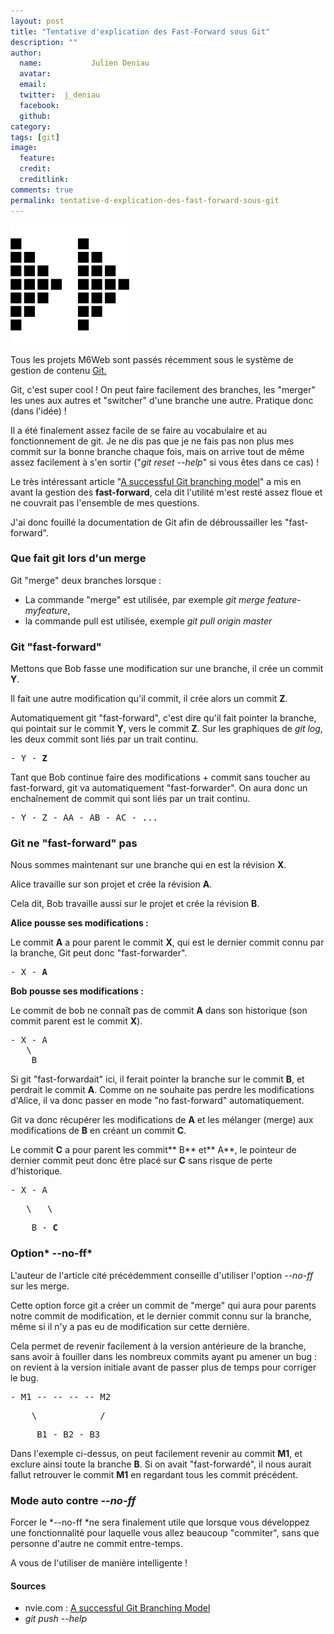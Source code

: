 ```yaml
---
layout: post
title: "Tentative d'explication des Fast-Forward sous Git"
description: ""
author:
  name:           Julien Deniau
  avatar:         
  email:          
  twitter:  j_deniau      
  facebook:       
  github:    
category: 
tags: [git]
image:
  feature: 
  credit: 
  creditlink: 
comments: true  
permalink: tentative-d-explication-des-fast-forward-sous-git
---
```


![Tentative d'explication des Fast-Forward sous Git](/images/posts/git-ff.png)

Tous les projets M6Web sont passés récemment sous le système de gestion de contenu [Git.](https://fr.wikipedia.org/wiki/Git)

Git, c'est super cool ! On peut faire facilement des branches, les "merger" les unes aux autres et "switcher" d'une branche une autre. Pratique donc (dans l'idée) !

Il a été finalement assez facile de se faire au vocabulaire et au fonctionnement de git. Je ne dis pas que je ne fais pas non plus mes commit sur la bonne branche chaque fois, mais on arrive tout de même assez facilement à s'en sortir ("*git reset --help*" si vous êtes dans ce cas) !

Le très intéressant article "[A successful Git branching model](https://nvie.com/posts/a-successful-git-branching-model/)" a mis en avant la gestion des **fast-forward**, cela dit l'utilité m'est resté assez floue et ne couvrait pas l'ensemble de mes questions.

J'ai donc fouillé la documentation de Git afin de débroussailler les "fast-forward".



### Que fait git lors d'un merge

Git "merge" deux branches lorsque :

- La commande "merge" est utilisée, par exemple *git merge feature-myfeature*,
- la commande pull est utilisée, exemple *git pull origin master*



### Git "fast-forward"

Mettons que Bob fasse une modification sur une branche, il crée un commit **Y**.

Il fait une autre modification qu'il commit, il crée alors un commit **Z**.

Automatiquement git "fast-forward", c'est dire qu'il fait pointer la branche, qui pointait sur le commit **Y**, vers le commit **Z**. Sur les graphiques de *git log*, les deux commit sont liés par un trait continu.

<pre>- Y - <strong>Z</strong></pre>

Tant que Bob continue faire des modifications + commit sans toucher au fast-forward, git va automatiquement "fast-forwarder". On aura donc un enchaînement de commit qui sont liés par un trait continu.

<pre>- Y - Z - AA - AB - AC - ...</pre>


### Git ne "fast-forward" pas

Nous sommes maintenant sur une branche qui en est la révision **X**.

Alice travaille sur son projet et crée la révision **A**.

Cela dit, Bob travaille aussi sur le projet et crée la révision **B**.

**Alice pousse ses modifications :**

Le commit **A** a pour parent le commit **X**, qui est le dernier commit connu par la branche, Git peut donc "fast-forwarder".

<pre>- X - <strong>A</strong></pre>

**Bob pousse ses modifications :**

Le commit de bob ne connaît pas de commit **A** dans son historique (son commit parent est le commit **X**).

<pre>
- X - A
   \
    B</pre>

Si git "fast-forwardait" ici, il ferait pointer la branche sur le commit **B**, et perdrait le commit **A**. Comme on ne souhaite pas perdre les modifications d'Alice, il va donc passer en mode "no fast-forward" automatiquement.

Git va donc récupérer les modifications de **A** et les mélanger (merge) aux modifications de **B** en créant un commit **C**.

Le commit **C** a pour parent les commit** B** et** A**, le pointeur de dernier commit peut donc être placé sur **C** sans risque de perte d'historique.

<pre>- X - A</pre><pre>   \   \</pre><pre>    B - <strong>C</strong></pre>



### Option* --no-ff*

L'auteur de l'article cité précédemment conseille d'utiliser l'option *--no-ff* sur les merge.

Cette option force git a créer un commit de "merge" qui aura pour parents notre commit de modification, et le dernier commit connu sur la branche, même si il n'y a pas eu de modification sur cette dernière.

Cela permet de revenir facilement à la version antérieure de la branche, sans avoir à fouiller dans les nombreux commits ayant pu amener un bug : on revient à la version initiale avant de passer plus de temps pour corriger le bug.

<pre>- M1 -- -- -- -- M2</pre><pre>    \            /</pre><pre>     B1 - B2 - B3</pre>

Dans l'exemple ci-dessus, on peut facilement revenir au commit **M1**, et exclure ainsi toute la branche **B**. Si on avait "fast-forwardé", il nous aurait fallut retrouver le commit **M1** en regardant tous les commit précédent.



### Mode auto contre *--no-ff*

Forcer le *--no-ff *ne sera finalement utile que lorsque vous développez une fonctionnalité pour laquelle vous allez beaucoup "commiter", sans que personne d'autre ne commit entre-temps.

A vous de l'utiliser de manière intelligente !



#### Sources

- nvie.com : [A successful Git Branching Model](https://nvie.com/posts/a-successful-git-branching-model/)
- *git push --help*



